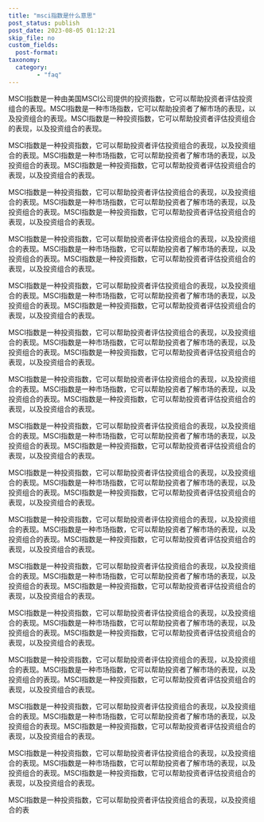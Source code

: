 ```yaml
---
title: "msci指数是什么意思"
post_status: publish
post_date: 2023-08-05 01:12:21
skip_file: no
custom_fields: 
  post-format: 
taxonomy:
  category:
        - "faq"
---
```


MSCI指数是一种由美国MSCI公司提供的投资指数，它可以帮助投资者评估投资组合的表现。MSCI指数是一种市场指数，它可以帮助投资者了解市场的表现，以及投资组合的表现。MSCI指数是一种投资指数，它可以帮助投资者评估投资组合的表现，以及投资组合的表现。

MSCI指数是一种投资指数，它可以帮助投资者评估投资组合的表现，以及投资组合的表现。MSCI指数是一种市场指数，它可以帮助投资者了解市场的表现，以及投资组合的表现。MSCI指数是一种投资指数，它可以帮助投资者评估投资组合的表现，以及投资组合的表现。

MSCI指数是一种投资指数，它可以帮助投资者评估投资组合的表现，以及投资组合的表现。MSCI指数是一种市场指数，它可以帮助投资者了解市场的表现，以及投资组合的表现。MSCI指数是一种投资指数，它可以帮助投资者评估投资组合的表现，以及投资组合的表现。

MSCI指数是一种投资指数，它可以帮助投资者评估投资组合的表现，以及投资组合的表现。MSCI指数是一种市场指数，它可以帮助投资者了解市场的表现，以及投资组合的表现。MSCI指数是一种投资指数，它可以帮助投资者评估投资组合的表现，以及投资组合的表现。

MSCI指数是一种投资指数，它可以帮助投资者评估投资组合的表现，以及投资组合的表现。MSCI指数是一种市场指数，它可以帮助投资者了解市场的表现，以及投资组合的表现。MSCI指数是一种投资指数，它可以帮助投资者评估投资组合的表现，以及投资组合的表现。

MSCI指数是一种投资指数，它可以帮助投资者评估投资组合的表现，以及投资组合的表现。MSCI指数是一种市场指数，它可以帮助投资者了解市场的表现，以及投资组合的表现。MSCI指数是一种投资指数，它可以帮助投资者评估投资组合的表现，以及投资组合的表现。

MSCI指数是一种投资指数，它可以帮助投资者评估投资组合的表现，以及投资组合的表现。MSCI指数是一种市场指数，它可以帮助投资者了解市场的表现，以及投资组合的表现。MSCI指数是一种投资指数，它可以帮助投资者评估投资组合的表现，以及投资组合的表现。

MSCI指数是一种投资指数，它可以帮助投资者评估投资组合的表现，以及投资组合的表现。MSCI指数是一种市场指数，它可以帮助投资者了解市场的表现，以及投资组合的表现。MSCI指数是一种投资指数，它可以帮助投资者评估投资组合的表现，以及投资组合的表现。

MSCI指数是一种投资指数，它可以帮助投资者评估投资组合的表现，以及投资组合的表现。MSCI指数是一种市场指数，它可以帮助投资者了解市场的表现，以及投资组合的表现。MSCI指数是一种投资指数，它可以帮助投资者评估投资组合的表现，以及投资组合的表现。

MSCI指数是一种投资指数，它可以帮助投资者评估投资组合的表现，以及投资组合的表现。MSCI指数是一种市场指数，它可以帮助投资者了解市场的表现，以及投资组合的表现。MSCI指数是一种投资指数，它可以帮助投资者评估投资组合的表现，以及投资组合的表现。

MSCI指数是一种投资指数，它可以帮助投资者评估投资组合的表现，以及投资组合的表现。MSCI指数是一种市场指数，它可以帮助投资者了解市场的表现，以及投资组合的表现。MSCI指数是一种投资指数，它可以帮助投资者评估投资组合的表现，以及投资组合的表现。

MSCI指数是一种投资指数，它可以帮助投资者评估投资组合的表现，以及投资组合的表现。MSCI指数是一种市场指数，它可以帮助投资者了解市场的表现，以及投资组合的表现。MSCI指数是一种投资指数，它可以帮助投资者评估投资组合的表现，以及投资组合的表现。

MSCI指数是一种投资指数，它可以帮助投资者评估投资组合的表现，以及投资组合的表现。MSCI指数是一种市场指数，它可以帮助投资者了解市场的表现，以及投资组合的表现。MSCI指数是一种投资指数，它可以帮助投资者评估投资组合的表现，以及投资组合的表现。

MSCI指数是一种投资指数，它可以帮助投资者评估投资组合的表现，以及投资组合的表现。MSCI指数是一种市场指数，它可以帮助投资者了解市场的表现，以及投资组合的表现。MSCI指数是一种投资指数，它可以帮助投资者评估投资组合的表现，以及投资组合的表现。

MSCI指数是一种投资指数，它可以帮助投资者评估投资组合的表现，以及投资组合的表现。MSCI指数是一种市场指数，它可以帮助投资者了解市场的表现，以及投资组合的表现。MSCI指数是一种投资指数，它可以帮助投资者评估投资组合的表现，以及投资组合的表现。

MSCI指数是一种投资指数，它可以帮助投资者评估投资组合的表现，以及投资组合的表
